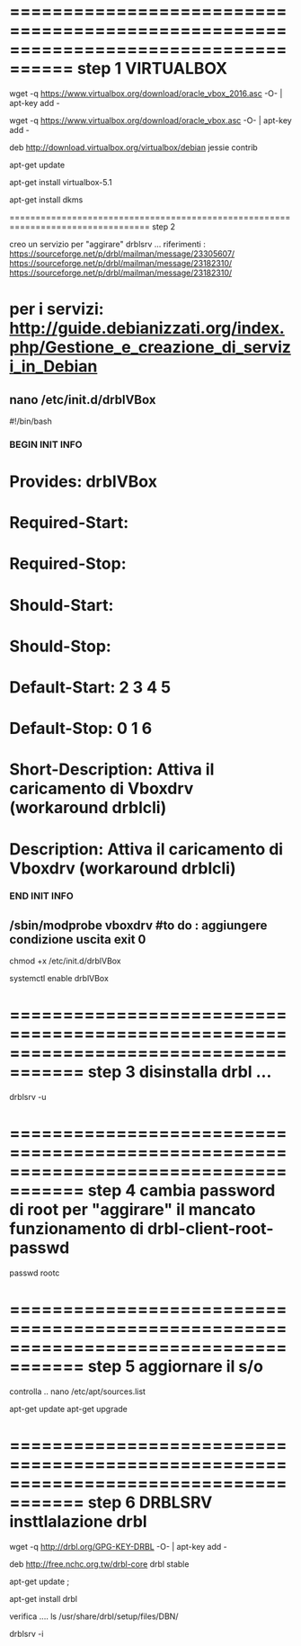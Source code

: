 ====================================================================================
step 1 VIRTUALBOX
====================================================================================

wget -q https://www.virtualbox.org/download/oracle_vbox_2016.asc -O- |  apt-key add -

wget -q https://www.virtualbox.org/download/oracle_vbox.asc -O- | apt-key add -


deb http://download.virtualbox.org/virtualbox/debian jessie contrib

apt-get update

apt-get install virtualbox-5.1

apt-get install dkms

=================================================================================
step 2  

creo un servizio per "aggirare" drblsrv ...
riferimenti :
https://sourceforge.net/p/drbl/mailman/message/23305607/
https://sourceforge.net/p/drbl/mailman/message/23182310/
https://sourceforge.net/p/drbl/mailman/message/23182310/

per i servizi:
http://guide.debianizzati.org/index.php/Gestione_e_creazione_di_servizi_in_Debian
=================================================================================


nano /etc/init.d/drblVBox
-----------------------------------------------------
#!/bin/bash
### BEGIN INIT INFO
# Provides:          drblVBox
# Required-Start:    
# Required-Stop:     
# Should-Start:      
# Should-Stop:       
# Default-Start:     2 3 4 5
# Default-Stop:      0 1 6 
# Short-Description: Attiva il caricamento di Vboxdrv (workaround drblcli)
# Description:       Attiva il caricamento di Vboxdrv (workaround drblcli)
### END INIT INFO

/sbin/modprobe vboxdrv
#to do : aggiungere condizione uscita
exit 0
------------------------------------

chmod +x /etc/init.d/drblVBox

systemctl enable drblVBox

=====================================================================================
step 3 
disinstalla drbl ...
=====================================================================================

drblsrv -u

=====================================================================================
step 4 
cambia password di root per "aggirare" il mancato funzionamento di drbl-client-root-passwd
=====================================================================================

passwd rootc

=====================================================================================
step 5 
aggiornare il s/o
=====================================================================================
controlla ..
nano /etc/apt/sources.list 

apt-get update
apt-get upgrade


=====================================================================================
step 6
DRBLSRV  insttlalazione drbl
=====================================================================================

wget -q http://drbl.org/GPG-KEY-DRBL -O- |  apt-key add -

deb http://free.nchc.org.tw/drbl-core drbl stable

apt-get update ; 


apt-get install drbl 

verifica ....
ls /usr/share/drbl/setup/files/DBN/

drblsrv -i



























